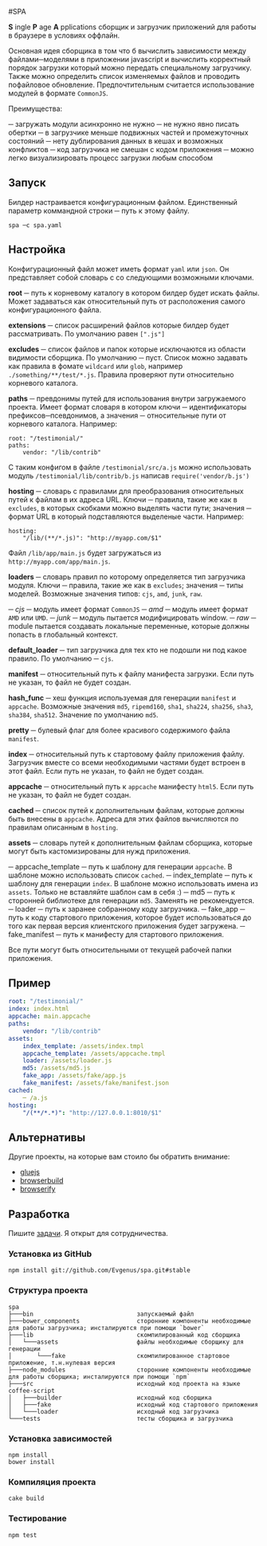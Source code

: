 #SPA

**S** ingle **P** age **A** pplications сборщик и загрузчик приложений для работы в браузере в условиях оффлайн.

Основная идея сборщика в том что б вычислить зависимости между файлами─моделями в приложении javascript и вычислить корректный порядок загрузки который можно передать специальному загрузчику. Также можно определить список изменяемых файлов и проводить пофайловое обновление. Предпочтительным считается использование модулей в формате `CommonJS`.

Преимущества:

  ─ загружать модули асинхронно не нужно
  ─ не нужно явно писать обертки
  ─ в загрузчике меньше подвижных частей и промежуточных состояний
  ─ нету дублирования данных в кешах и возможных конфликтов
  ─ код загрузчика не смешан с кодом приложения
  ─ можно легко визуализировать процесс загрузки любым способом

## Запуск

Билдер настраивается конфигурационным файлом. Единственный параметр коммандной строки ─ путь к этому файлу. 

```
spa ─c spa.yaml
```

## Настройка

Конфигурационный файл может иметь формат `yaml` или `json`. Он представляет собой словарь с со следующими возможными ключами.

**root** ─ путь к корневому каталогу в котором билдер будет искать файлы. Может задаваться как относительный путь от расположения самого конфигурационного файла.

**extensions** ─ список расширений файлов которые билдер будет рассматривать. По умолчанию равен `[".js"]`

**excludes** ─ список файлов и папок которые исключаются из области видимости сборщика. По умолчанию ─ пуст. Список можно задавать как правила в фомате `wildcard` или `glob`, например `./something/**/test/*.js`. Правила проверяют пути относительно корневого каталога.

**paths** ─ превдонимы путей для использования внутри загружаемого проекта. Имеет формат словаря в котором ключи ─ идентификаторы префиксов─псевдонимов, а значения ─ относительные пути от корневого каталога. Например:

```
root: "/testimonial/"
paths:
    vendor: "/lib/contrib"
```

С таким конфигом в файле `/testimonial/src/a.js` можно использовать модуль `/testimonial/lib/contrib/b.js` написав `require('vendor/b.js')`

**hosting** ─ словарь с правилами для преобразования относительных путей к файлам в их адреса URL. Ключи ─ правила, такие же как в `excludes`, в которых скобками можно выделять части пути; значения ─ формат URL в который подставляются выделеные части. Например:

```
hosting:
    "/lib/(**/*.js)": "http://myapp.com/$1"
```

Файл `/lib/app/main.js` будет загружаться из `http://myapp.com/app/main.js`.

**loaders** ─ словарь правил по которому определяется тип загрузчика модуля. Ключи ─ правила, такие же как в `excludes`; значения ─ типы моделей. Возможные значения типов: `cjs`, `amd`, `junk`, `raw`.

─ _cjs_ ─ модуль имеет формат `CommonJS`
─ _amd_ ─ модуль имеет формат `AMD` или `UMD`.
─ _junk_ ─ модуль пытается модифицировать window.
─ _raw_ ─ module пытается создавать локальные переменные, которые должны попасть в глобальный контекст.

**default_loader** ─ тип загрузчика для тех кто не подошли ни под какое правило. По умолчанию ─ `cjs`.

**manifest** ─ относительный путь к файлу манифеста загрузки. Если путь не указан, то файл не будет создан.

**hash_func** ─ хеш функция используемая для генерации `manifest` и `appcache`. Возможные значения `md5`, `ripemd160`, `sha1`, `sha224`, `sha256`, `sha3`, `sha384`, `sha512`. Значение по умолчанию `md5`.

**pretty** ─ булевый флаг для более красивого содержимого файла `manifest`.

**index** ─ относительный путь к стартовому файлу приложения файлу. Загрузчик вместе со всеми необходимыми частями будет встроен в этот файл. Если путь не указан, то файл не будет создан.

**appcache** ─ относительный путь к `appcache` манифесту `html5`. Если путь не указан, то файл не будет создан.

**cached** ─ список путей к дополнительным файлам, которые должны быть внесены в `appcache`. Адреса для этих файлов вычисляются по правилам описанным в `hosting`.

**assets** ─ словарь путей к дополнительным файлам сборщика, которые могут быть кастомизированы для нужд приложения.

─ appcache_template ─ путь к шаблону для генерации `appcache`. В шаблоне можно использовать список `cached`.
─ index_template ─ путь к шаблону для генерации `index`. В шаблоне можно использовать имена из `assets`. Только не вставляйте шаблон сам в себя :)
─ md5 ─ путь к сторонней библиотеке для генерации `md5`. Заменять не рекомендуется.
─ loader ─ путь к заранее собранному коду загрузчика.
─ fake_app ─ путь к коду стартового приложения, которое будет использоваться до того как первая версия клиентского приложения будет загружена.
─ fake_manifest ─ путь к манифесту для стартового приложения.

Все пути могут быть относительными от текущей рабочей папки приложения.

## Пример

```yaml
root: "/testimonial/"
index: index.html
appcache: main.appcache
paths:
    vendor: "/lib/contrib"
assets:
    index_template: /assets/index.tmpl
    appcache_template: /assets/appcache.tmpl
    loader: /assets/loader.js
    md5: /assets/md5.js
    fake_app: /assets/fake/app.js
    fake_manifest: /assets/fake/manifest.json
cached:
    ─ /a.js
hosting:
    "/(**/*.*)": "http://127.0.0.1:8010/$1"
```

## Альтернативы

Другие проекты, на которые вам стоило бы обратить внимание:

 * [gluejs](http://mixu.net/gluejs/)
 * [browserbuild](https://github.com/learnboost/browserbuild/)
 * [browserify](http://browserify.org/)

## Разработка

Пишите [задачи](https://github.com/Evgenus/spa/issues). Я открыт для сотрудничества.

### Установка из GitHub

```
npm install git://github.com/Evgenus/spa.git#stable
```

### Структура проекта

```
spa
├───bin                             запускаемый файл
├───bower_components                сторонние компоненты необходимые для работы загрузчика; инсталируются при помощи `bower`
├───lib                             скомпилированный код сборщика 
│   └───assets                      файлы необходимые сборщику для генерации
│       └───fake                    скомпилированное стартовое приложение, т.н.нулевая версия
├───node_modules                    сторонние компоненты необходимые для работы сборщика; инсталируются при помощи `npm`
├───src                             исходный код проекта на языке coffee-script
│   ├───builder                     исходный код сборщика
│   ├───fake                        исходный код стартового приложения
│   └───loader                      исходный код загрузчика
└───tests                           тесты сборщика и загрузчика
```

### Установка зависимостей 

```
npm install
bower install
```

### Компиляция проекта 

```
cake build
```

### Тестирование 

```
npm test
```
